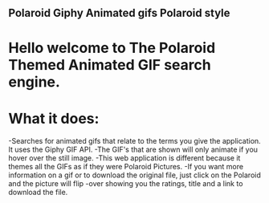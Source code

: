 ## Polaroid Giphy Animated gifs Polaroid style ##

# Hello welcome to The Polaroid Themed Animated GIF search engine. #

# What it does: #
-Searches for animated gifs that relate to the terms you give the application. It uses the Giphy GIF API.
-The GIF's that are shown will only animate if you hover over the still image.
-This web application is different because it themes all the GIFs as if they were Polaroid Pictures.
-If you want more information on a gif or to download the original file, just click on the Polaroid and the picture will flip -over showing you the ratings, title and a link to download the file. 
